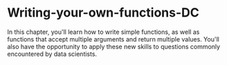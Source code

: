 # Writing-your-own-functions-DC
In this chapter, you'll learn how to write simple functions, as well as functions that accept multiple arguments and return multiple values. You'll also have the opportunity to apply these new skills to questions commonly encountered by data scientists.
